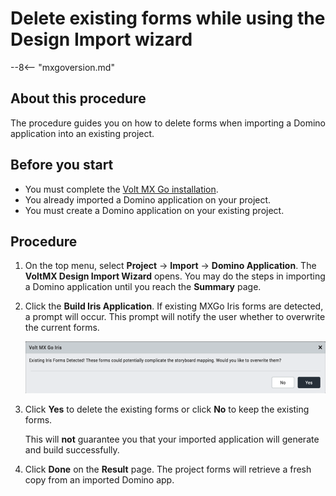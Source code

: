 # Delete existing forms while using the Design Import wizard

--8<-- "mxgoversion.md"


## About this procedure

The procedure guides you on how to delete forms when importing a Domino application into an existing project.

## Before you start

- You must complete the [Volt MX Go installation](../tutorials/installation.md).
- You already imported a Domino application on your project.
- You must create a Domino application on your existing project.


## Procedure

1. On the top menu, select **Project** &rarr; **Import** &rarr; **Domino Application**. The **VoltMX Design Import Wizard** opens. You may do the steps in importing a Domino application until you reach the  **Summary** page.

2. Click the **Build Iris Application**. If existing MXGo Iris forms are detected, a prompt will occur. This prompt will notify the user whether to overwrite the current forms.

    ![Screenshot](../assets/images/dideleteform.png)

3. Click **Yes** to delete the existing forms or click **No** to keep the existing forms.

    This will **not** guarantee you that your imported application will generate and build successfully.

5. Click **Done** on the **Result** page. The project forms will retrieve a fresh copy from an imported Domino app.

